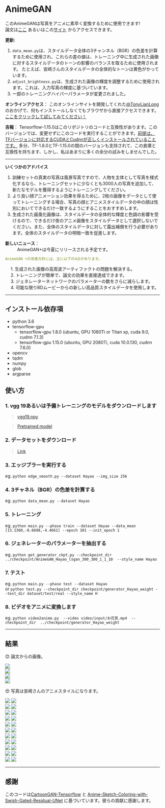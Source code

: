 # AnimeGAN
このAnimeGANは写真をアニメに素早く変換するために使用できます!  
論文は[ここ](https://github.com/TachibanaYoshino/AnimeGAN/blob/master/doc/Chen2020_Chapter_AnimeGAN.pdf) あるいはこの[サイト](https://link.springer.com/chapter/10.1007/978-981-15-5577-0_18) からアクセスできます。    

**更新:**  
1. `data_mean.py`は、スタイルデータ全体の3チャンネル（BGR）の色差を計算するために使用され、これらの差の値は、トレーニング中に生成された画像に対するスタイルデータのトーンの影響のバランスを取るために使用されます。 たとえば、宮崎さんのスタイルデータの全体的なトーンは黄色がかっています。   
2. `adjust_brightness.py`は、生成された画像の輝度を調整するために使用されます。これは、入力写真の輝度に基づいています。   
3. 一部のトレーニングハイパーパラメータが変更されました。   

**オンラインアクセス**：  このオンラインサイトを開発してくれた[@TonyLianLong](https://github.com/TonyLianLong/AnimeGAN.js) のおかげで、何もインストールしなくてもブラウザから直接アクセスできます。[ここをクリックして試してみてください！](https://animegan.js.org/)  
  
**吉報**： Tensorflow-1.15.0はこのリポジトリのコードと互換性があります。このバージョンでは、変更せずにこのコードを実行することができます。[前提は、TFバージョンに対応するCUDAとCudnnが正しくインストールされていることです。](https://tensorflow.google.cn/install/source#gpu) 多分、TF-1.8.0とTF-1.15.0の間のバージョンも支持されて、この倉庫と互換性を持ちます、しかし、私はあまりに多くの余分の試みをしませんでした。
  
-----    
**いくつかのアドバイス**   
1. 訓練セットの真実の写真は風景写真ですので、人物を主体として写真を様式化するなら、トレーニングセットに少なくとも3000人の写真を追加して、新たなモデルを獲得するようにトレーニングしてください。  
2. より良い顔アニメーション効果を得るために、2枚の画像をデータとして使ってトレーニングする場合、写真の顔とアニメスタイルデータの中の顔は性別においてできるだけ一致するようにすることをおすすめします。  
3. 生成された画風化画像は、スタイルデータの全体的な輝度と色調の影響を受けるので、できるだけ夜のアニメ画像をスタイルデータとして選択しないでください。また、全体のスタイルデータに対して露出補償を行う必要があります。全体のスタイルデータの明暗一致を促進します。  
  
**新しいニュース**：  
&ensp;&ensp;&ensp;&ensp;&ensp;  AnimeGAN+は今夏にリリースされる予定です。  
```yaml
AnimeGAN +の改善方針には、主に以下の4点があります。
```  
&ensp;&ensp; 1. 生成された画像の高周波アーティファクトの問題を解決する。  
&ensp;&ensp; 2. トレーニングが簡単で、論文の効果を直接達成できます。  
&ensp;&ensp; 3. ジェネレーターネットワークのパラメーターの数をさらに減らします。  
&ensp;&ensp; 4. 可能な限りBDムービーからの新しい高品質スタイルデータを使用します。  

___  

## インストール依存項  
- python 3.6  
- tensorflow-gpu 
   - tensorflow-gpu 1.8.0  (ubuntu, GPU 1080Ti or Titan xp, cuda 9.0, cudnn 7.1.3)  
   - tensorflow-gpu 1.15.0 (ubuntu, GPU 2080Ti, cuda 10.0.130, cudnn 7.6.0)  
- opencv  
- tqdm  
- numpy  
- glob  
- argparse  
  
## 使い方  
### 1. vgg 19あるいは予備トレーニングのモデルをダウンロードします  
> [vgg19.npy](https://github.com/TachibanaYoshino/AnimeGAN/releases/tag/vgg16%2F19.npy)  
  
> [Pretrained model](https://github.com/TachibanaYoshino/AnimeGAN/releases/tag/Haoyao-style_v1.0)  

### 2. データセットをダウンロード  
> [Link](https://github.com/TachibanaYoshino/AnimeGAN/releases/tag/dataset-1)  

### 3. エッジブラーを実行する  
  eg. `python edge_smooth.py --dataset Hayao --img_size 256`  
  
### 4. 3チャネル（BGR）の色差を計算する  
  eg. `python data_mean.py --dataset Hayao`  
  
### 5. トレーニング  
  eg. `python main.py --phase train --dataset Hayao --data_mean [13.1360,-8.6698,-4.4661] --epoch 101 --init_epoch 1`  
  
### 6. ジェネレーターのパラメーターを抽出する  
  eg. `python get_generator_ckpt.py --checkpoint_dir  ../checkpoint/AnimeGAN_Hayao_lsgan_300_300_1_1_10  --style_name Hayao`  
   
### 7. テスト  
  eg. `python main.py --phase test --dataset Hayao`  
  or `python test.py --checkpoint_dir checkpoint/generator_Hayao_weight --test_dir dataset/test/real --style_name H`  
  
### 8. ビデオをアニメに変換します   
  eg. `python video2anime.py  --video video/input/お花見.mp4  --checkpoint_dir  ../checkpoint/generator_Hayao_weight`  
    
____  
## 結果  
:blush:  論文からの画像。  
  
![](https://github.com/TachibanaYoshino/AnimeGAN/blob/master/doc/sota.png)  
![](https://github.com/TachibanaYoshino/AnimeGAN/blob/master/doc/e2.png)  
![](https://github.com/TachibanaYoshino/AnimeGAN/blob/master/doc/e3.png)  
![](https://github.com/TachibanaYoshino/AnimeGAN/blob/master/doc/e4.png)  
  
:heart_eyes:  写真は宮崎さんのアニメスタイルになります。  
  
![](https://github.com/TachibanaYoshino/AnimeGAN/blob/master/result/Hayao/photo/37.jpg) ![](https://github.com/TachibanaYoshino/AnimeGAN/blob/master/result/Hayao/photo_result/37.jpg)  
![](https://github.com/TachibanaYoshino/AnimeGAN/blob/master/result/Hayao/photo/1.jpg) ![](https://github.com/TachibanaYoshino/AnimeGAN/blob/master/result/Hayao/photo_result/1.jpg)  
![](https://github.com/TachibanaYoshino/AnimeGAN/blob/master/result/Hayao/photo/31.jpg) ![](https://github.com/TachibanaYoshino/AnimeGAN/blob/master/result/Hayao/photo_result/31.jpg)  
![](https://github.com/TachibanaYoshino/AnimeGAN/blob/master/result/Hayao/photo/21.jpg) ![](https://github.com/TachibanaYoshino/AnimeGAN/blob/master/result/Hayao/photo_result/21.jpg)  
![](https://github.com/TachibanaYoshino/AnimeGAN/blob/master/result/Hayao/photo/22.jpg) ![](https://github.com/TachibanaYoshino/AnimeGAN/blob/master/result/Hayao/photo_result/22.jpg)  
![](https://github.com/TachibanaYoshino/AnimeGAN/blob/master/result/Hayao/photo/23.jpg) ![](https://github.com/TachibanaYoshino/AnimeGAN/blob/master/result/Hayao/photo_result/23.jpg)  
![](https://github.com/TachibanaYoshino/AnimeGAN/blob/master/result/Hayao/photo/24.jpg) ![](https://github.com/TachibanaYoshino/AnimeGAN/blob/master/result/Hayao/photo_result/24.jpg)  
![](https://github.com/TachibanaYoshino/AnimeGAN/blob/master/result/Hayao/photo/46.jpg) ![](https://github.com/TachibanaYoshino/AnimeGAN/blob/master/result/Hayao/photo_result/46.jpg)  
![](https://github.com/TachibanaYoshino/AnimeGAN/blob/master/result/Hayao/photo/30.jpg) ![](https://github.com/TachibanaYoshino/AnimeGAN/blob/master/result/Hayao/photo_result/30.jpg)  
![](https://github.com/TachibanaYoshino/AnimeGAN/blob/master/result/Hayao/photo/28.jpg) ![](https://github.com/TachibanaYoshino/AnimeGAN/blob/master/result/Hayao/photo_result/28.jpg)  
![](https://github.com/TachibanaYoshino/AnimeGAN/blob/master/result/Hayao/photo/44.jpg) ![](https://github.com/TachibanaYoshino/AnimeGAN/blob/master/result/Hayao/photo_result/44.jpg)  
_____  
## 感謝  
このコードは[CartoonGAN-Tensorflow](https://github.com/taki0112/CartoonGAN-Tensorflow/blob/master/CartoonGAN.py) と [Anime-Sketch-Coloring-with-Swish-Gated-Residual-UNet](https://github.com/pradeeplam/Anime-Sketch-Coloring-with-Swish-Gated-Residual-UNet) に基づいています。彼らの貢献に感謝します。  

